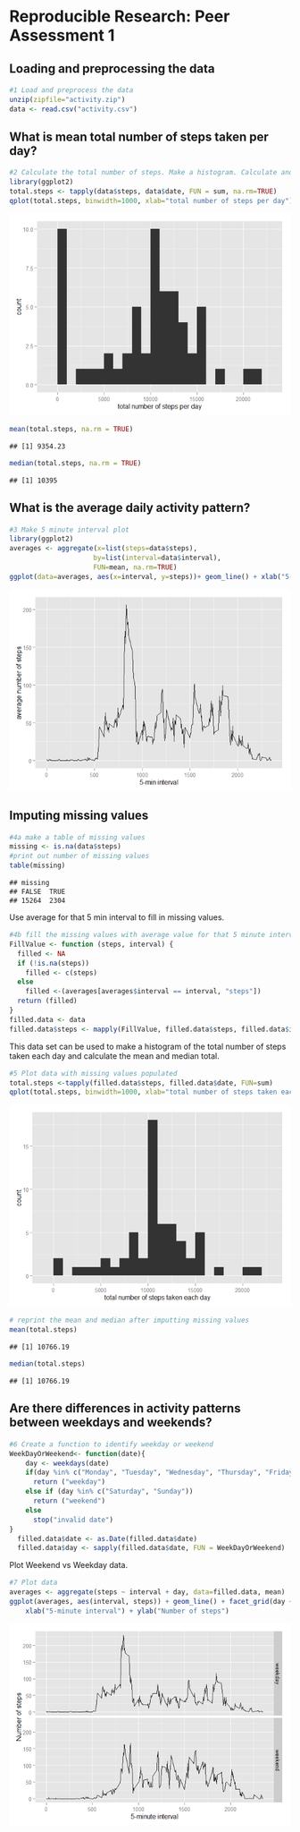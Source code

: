 # Reproducible Research: Peer Assessment 1


## Loading and preprocessing the data

```r
#1 Load and preprocess the data
unzip(zipfile="activity.zip")
data <- read.csv("activity.csv")
```
## What is mean total number of steps taken per day?

```r
#2 Calculate the total number of steps. Make a histogram. Calculate and report the mean and median of the total number of steps.
library(ggplot2)
total.steps <- tapply(data$steps, data$date, FUN = sum, na.rm=TRUE)
qplot(total.steps, binwidth=1000, xlab="total number of steps per day")
```

![](./PA1_template_files/figure-html/unnamed-chunk-1-1.png) 

```r
mean(total.steps, na.rm = TRUE)
```

```
## [1] 9354.23
```

```r
median(total.steps, na.rm = TRUE)
```

```
## [1] 10395
```
## What is the average daily activity pattern?

```r
#3 Make 5 minute interval plot 
library(ggplot2)
averages <- aggregate(x=list(steps=data$steps),
                     by=list(interval=data$interval),
                     FUN=mean, na.rm=TRUE)
ggplot(data=averages, aes(x=interval, y=steps))+ geom_line() + xlab("5-min interval") + ylab("average number of steps")
```

![](./PA1_template_files/figure-html/unnamed-chunk-2-1.png) 


## Imputing missing values

```r
#4a make a table of missing values
missing <- is.na(data$steps)
#print out number of missing values
table(missing)
```

```
## missing
## FALSE  TRUE 
## 15264  2304
```

Use average for that 5 min interval to fill in missing values.

```r
#4b fill the missing values with average value for that 5 minute interval. Using a custom function FillValue
FillValue <- function (steps, interval) {
  filled <- NA
  if (!is.na(steps))
    filled <- c(steps) 
  else 
    filled <-(averages[averages$interval == interval, "steps"])
  return (filled)
}
filled.data <- data
filled.data$steps <- mapply(FillValue, filled.data$steps, filled.data$interval)
```

This data set can be used to make a histogram of the total number of steps taken each day and calculate the mean and median total.


```r
#5 Plot data with missing values populated
total.steps <-tapply(filled.data$steps, filled.data$date, FUN=sum)
qplot(total.steps, binwidth=1000, xlab="total number of steps taken each day")
```

![](./PA1_template_files/figure-html/unnamed-chunk-5-1.png) 

```r
# reprint the mean and median after imputting missing values
mean(total.steps)
```

```
## [1] 10766.19
```

```r
median(total.steps)
```

```
## [1] 10766.19
```

## Are there differences in activity patterns between weekdays and weekends?

```r
#6 Create a function to identify weekday or weekend
WeekDayOrWeekend<- function(date){
    day <- weekdays(date)
    if(day %in% c("Monday", "Tuesday", "Wednesday", "Thursday", "Friday")) 
      return ("weekday") 
    else if (day %in% c("Saturday", "Sunday")) 
      return ("weekend") 
    else 
      stop("invalid date")
}
  filled.data$date <- as.Date(filled.data$date)
  filled.data$day <- sapply(filled.data$date, FUN = WeekDayOrWeekend)
```
Plot Weekend vs Weekday data.

```r
#7 Plot data 
averages <- aggregate(steps ~ interval + day, data=filled.data, mean)
ggplot(averages, aes(interval, steps)) + geom_line() + facet_grid(day ~ .) +
    xlab("5-minute interval") + ylab("Number of steps")
```

![](./PA1_template_files/figure-html/unnamed-chunk-7-1.png) 
